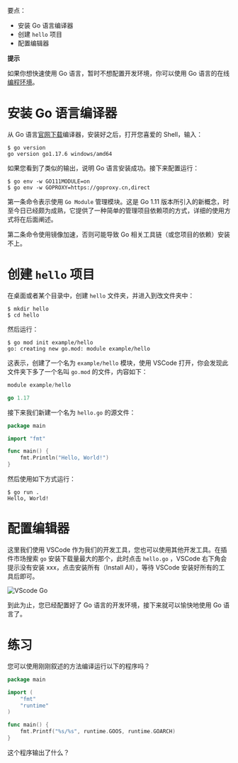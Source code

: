 要点：

- 安装 Go 语言编译器
- 创建 `hello` 项目
- 配置编辑器

**提示**

如果你想快速使用 Go 语言，暂时不想配置开发环境，你可以使用 Go 语言的在线[编程环境](https://go.dev/play/)。

# 安装 Go 语言编译器

从 Go 语言[官网下载](https://go.dev/dl/)编译器，安装好之后，打开您喜爱的 Shell，输入：

```shell
$ go version
go version go1.17.6 windows/amd64
```

如果您看到了类似的输出，说明 Go 语言安装成功。接下来配置运行：

```shell
$ go env -w GO111MODULE=on
$ go env -w GOPROXY=https://goproxy.cn,direct
```

第一条命令表示使用 `Go Module` 管理模块。这是 Go 1.11 版本所引入的新概念，时至今日已经颇为成熟，它提供了一种简单的管理项目依赖项的方式，详细的使用方式将在后面阐述。

第二条命令使用镜像加速，否则可能导致 Go 相关工具链（或您项目的依赖）安装不上。



# 创建 `hello` 项目

在桌面或者某个目录中，创建 `hello` 文件夹，并进入到改文件夹中：

```shell
$ mkdir hello
$ cd hello
```

然后运行：

```shell
$ go mod init example/hello
go: creating new go.mod: module example/hello
```

这表示，创建了一个名为 `example/hello` 模块，使用 VSCode 打开，你会发现此文件夹下多了一个名叫 `go.mod` 的文件，内容如下：

```go
module example/hello

go 1.17
```

接下来我们新建一个名为 `hello.go` 的源文件：

```go
package main

import "fmt"

func main() {
    fmt.Println("Hello, World!")
}
```

然后使用如下方式运行：

```shell
$ go run .
Hello, World!
```

# 配置编辑器

这里我们使用 VSCode 作为我们的开发工具，您也可以使用其他开发工具。在插件市场搜索 `go` 安装下载量最大的那个，此时点击 `hello.go` ，VSCode 右下角会提示没有安装 xxx，点击安装所有（Install All），等待 VSCode 安装好所有的工具后即可。

![VScode Go](https://sophia-1303119720.cos.ap-nanjing.myqcloud.com/course/b9af753b694eff5f46181f67132bfba1.png)

到此为止，您已经配置好了 Go 语言的开发环境，接下来就可以愉快地使用 Go 语言了。

# 练习

您可以使用刚刚叙述的方法编译运行以下的程序吗？

```go
package main

import (
	"fmt"
	"runtime"
)

func main() {
	fmt.Printf("%s/%s", runtime.GOOS, runtime.GOARCH)
}
```

这个程序输出了什么？
